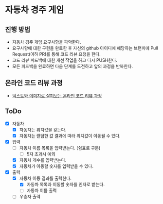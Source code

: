 # 자동차 경주 게임

## 진행 방법

* 자동차 경주 게임 요구사항을 파악한다.
* 요구사항에 대한 구현을 완료한 후 자신의 github 아이디에 해당하는 브랜치에 Pull Request(이하 PR)를 통해 코드 리뷰 요청을 한다.
* 코드 리뷰 피드백에 대한 개선 작업을 하고 다시 PUSH한다.
* 모든 피드백을 완료하면 다음 단계를 도전하고 앞의 과정을 반복한다.

## 온라인 코드 리뷰 과정

* [텍스트와 이미지로 살펴보는 온라인 코드 리뷰 과정](https://github.com/next-step/nextstep-docs/tree/master/codereview)

## ToDo

- [x] 자동차
    - [x] 자동차는 위치값을 갖는다.
    - [x] 자동차는 랜덤한 값 결과에 따라 위치값이 이동될 수 있다.
- [x] 입력
    - [ ] 자동차 이름 목록을 입력받는다. (쉼표로 구분)
        - [ ] 5자 초과시 예외
    - [x] 자동차 개수를 입력받는다.
    - [x] 자동차가 이동할 숫자를 입력받을 수 있다.
- [x] 출력
    - [x] 자동차 이동 결과를 출력한다.
        - [x] 자동차 목록과 이동할 숫자를 인자로 받는다.
        - [ ] 자동차 이름 출력
    - [ ] 우승자 출력
